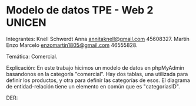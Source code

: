 # Modelo de datos TPE - Web 2 UNICEN

Integrantes:
Knell Schwerdt Anna annitaknell@gmail.com 45608327.
Martín Enzo Marcelo enzomartin1805@gmail.com 46555828.

Temática:
Comercial.

Explicación:
En este trabajo hicimos un modelo de datos en phpMyAdmin basandonos en la categoría "comercial".
Hay dos tablas, una utilizada para definir los productos, y otra para definir las categorías de esos.
El diagrama de entidad-relación tiene un elemento en común que es "categoriasID".

DER:

